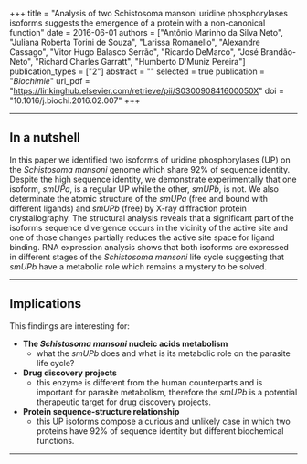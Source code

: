 +++
title = "Analysis of two Schistosoma mansoni uridine phosphorylases isoforms suggests the emergence of a protein with a non-canonical function"
date = 2016-06-01
authors = ["Antônio Marinho da Silva Neto", "Juliana Roberta Torini de Souza", "Larissa Romanello", "Alexandre Cassago", "Vitor Hugo Balasco Serrão", "Ricardo DeMarco", "José Brandão-Neto", "Richard Charles Garratt", "Humberto D'Muniz Pereira"]
publication_types = ["2"]
abstract = ""
selected = true
publication = "*Biochimie*"
url_pdf = "https://linkinghub.elsevier.com/retrieve/pii/S030090841600050X"
doi = "10.1016/j.biochi.2016.02.007"
+++

---

## In a nutshell
In this paper we identified two isoforms of uridine phosphorylases (UP) on the *Schistosoma mansoni* genome which share 92% of sequence identity. Despite the high sequence identity, we demonstrate experimentally that one isoform, *smUPa*, is a regular UP while the other, *smUPb*, is not. We also determinate the atomic structure of the *smUPa* (free and bound with different ligands) and  *smUPb* (free) by X-ray diffraction protein crystallography. The structural analysis reveals that a significant part of the isoforms sequence divergence occurs in the vicinity of the active site and one of those changes partially reduces the active site space for ligand binding. RNA expression analysis shows that both isoforms are expressed in different stages of the *Schistosoma mansoni* life cycle suggesting that *smUPb* have a metabolic role which remains a mystery to be solved.

---

## Implications ##
This findings are interesting for:

  * **The *Schistosoma mansoni* nucleic acids metabolism**
    * what the *smUPb* does and what is its metabolic role on the parasite life cycle?
  * **Drug discovery projects**
    * this enzyme is different from the human counterparts and is important for parasite metabolism, therefore the *smUPb* is a potential therapeutic target for drug discovery projects.
  * **Protein sequence-structure relationship**
    * this UP isoforms compose a curious and unlikely case in which two proteins have 92% of sequence identity but different biochemical functions.

---
